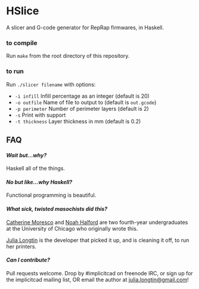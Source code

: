 # HSlice

A slicer and G-code generator for RepRap firmwares, in Haskell.

### to compile
Run `make` from the root directory of this repository.

### to run 
Run `./slicer filename` with options:
* `-i infill` Infill percentage as an integer (default is 20)
* `-o outfile` Name of file to output to (default is `out.gcode`)
* `-p perimeter` Number of perimeter layers (default is 2)
* `-s` Print with support
* `-t thickness` Layer thickness in mm (default is 0.2)

## FAQ 
#### *Wait but...why?*

Haskell all of the things.

#### *No but like...why Haskell?*

Functional programming is beautiful.

#### *What sick, twisted masochists did this?*

[Catherine Moresco](http://catmores.co) and [Noah Halford](http://noahhalford.com/) are two fourth-year undergraduates at the University of Chicago who originally wrote this.

[Julia Longtin](http://implicitcad.org) is the developer that picked it up, and is cleaning it off, to run her printers.

#### *Can I contribute?*

Pull requests welcome. Drop by #implicitcad on freenode IRC, or sign up for the implicitcad mailing list, OR email the author at julia.longtin@gmail.com!
